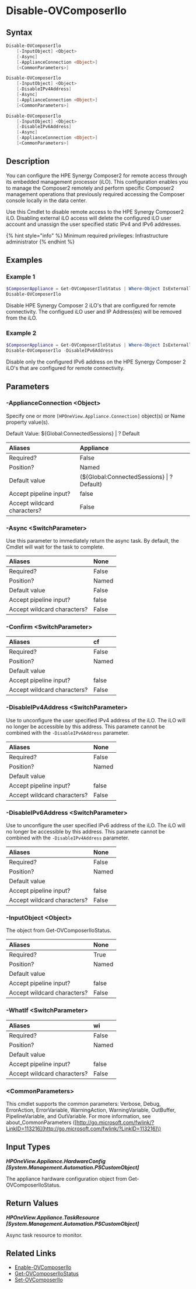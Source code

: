 ﻿---
description: Disable HPE Synergy Composer2 iLO remote connectivity.
---

# Disable-OVComposerIlo

## Syntax

```powershell
Disable-OVComposerIlo
    [-InputObject] <Object>
    [-Async]
    [-ApplianceConnection <Object>]
    [<CommonParameters>]
```

```powershell
Disable-OVComposerIlo
    [-InputObject] <Object>
    [-DisableIPv4Address]
    [-Async]
    [-ApplianceConnection <Object>]
    [<CommonParameters>]
```

```powershell
Disable-OVComposerIlo
    [-InputObject] <Object>
    [-DisableIPv6Address]
    [-Async]
    [-ApplianceConnection <Object>]
    [<CommonParameters>]
```

## Description

You can configure the HPE Synergy Composer2 for remote access through its embedded management processor (iLO). This configuration enables you to manage the Composer2 remotely and perform specific Composer2 management operations that previously required accessing the Composer console locally in the data center.

Use this Cmdlet to disable remote access to the HPE Synergy Composer2 iLO.  Disabling external iLO access will delete the configured iLO user account and unassign the user specified static IPv4 and IPv6 addresses.

{% hint style="info" %}
Minimum required privileges: Infrastructure administrator
{% endhint %}

## Examples

###  Example 1 

```powershell
$ComposerAppliance = Get-OVComposerIloStatus | Where-Object IsExternallyAccessible
Disable-OVComposerIlo

```

Disable HPE Synergy Composer 2 iLO's that are configured for remote connectivity.  The configued iLO user and IP Address(es) will be removed from the iLO.

###  Example 2 

```powershell
$ComposerAppliance = Get-OVComposerIloStatus | Where-Object IsExternallyAccessible
Disable-OVComposerIlo -DisableIPv6Address

```

Disable only the configured IPv6 address on the HPE Synergy Composer 2 iLO's that are configured for remote connectivity.

## Parameters

### -ApplianceConnection &lt;Object&gt;

Specify one or more `[HPOneView.Appliance.Connection]` object(s) or Name property value(s).

Default Value: ${Global:ConnectedSessions} | ? Default

| Aliases | Appliance |
| :--- | :--- |
| Required? | False |
| Position? | Named |
| Default value | (${Global:ConnectedSessions} &vert; ? Default) |
| Accept pipeline input? | false |
| Accept wildcard characters? | False |

### -Async &lt;SwitchParameter&gt;

Use this parameter to immediately return the async task.  By default, the Cmdlet will wait for the task to complete.

| Aliases | None |
| :--- | :--- |
| Required? | False |
| Position? | Named |
| Default value | False |
| Accept pipeline input? | false |
| Accept wildcard characters? | False |

### -Confirm &lt;SwitchParameter&gt;



| Aliases | cf |
| :--- | :--- |
| Required? | False |
| Position? | Named |
| Default value |  |
| Accept pipeline input? | false |
| Accept wildcard characters? | False |

### -DisableIPv4Address &lt;SwitchParameter&gt;

Use to unconfigure the user specified IPv4 address of the iLO.  The iLO will no longer be accessible by this address.  This paramete cannot be combined with the `-DisableIPv6Address` parameter.

| Aliases | None |
| :--- | :--- |
| Required? | False |
| Position? | Named |
| Default value |  |
| Accept pipeline input? | false |
| Accept wildcard characters? | False |

### -DisableIPv6Address &lt;SwitchParameter&gt;

Use to unconfigure the user specified IPv6 address of the iLO.  The iLO will no longer be accessible by this address.  This paramete cannot be combined with the `-DisableIPv4Address` parameter.

| Aliases | None |
| :--- | :--- |
| Required? | False |
| Position? | Named |
| Default value |  |
| Accept pipeline input? | false |
| Accept wildcard characters? | False |

### -InputObject &lt;Object&gt;

The object from Get-OVComposerIloStatus.

| Aliases | None |
| :--- | :--- |
| Required? | True |
| Position? | Named |
| Default value |  |
| Accept pipeline input? | false |
| Accept wildcard characters? | False |

### -WhatIf &lt;SwitchParameter&gt;



| Aliases | wi |
| :--- | :--- |
| Required? | False |
| Position? | Named |
| Default value |  |
| Accept pipeline input? | false |
| Accept wildcard characters? | False |

### &lt;CommonParameters&gt;

This cmdlet supports the common parameters: Verbose, Debug, ErrorAction, ErrorVariable, WarningAction, WarningVariable, OutBuffer, PipelineVariable, and OutVariable. For more information, see about\_CommonParameters \([http://go.microsoft.com/fwlink/?LinkID=113216](http://go.microsoft.com/fwlink/?LinkID=113216)\)

## Input Types

_**HPOneView.Appliance.HardwareConfig [System.Management.Automation.PSCustomObject]**_

The appliance hardware configuration object from Get-OVComposerIloStatus.

## Return Values

_**HPOneView.Appliance.TaskResource [System.Management.Automation.PSCustomObject]**_

Async task resource to monitor.

## Related Links

* [Enable-OVComposerIlo](enable-ovcomposerilo.md)
* [Get-OVComposerIloStatus](get-ovcomposerilostatus.md)
* [Set-OVComposerIlo](set-ovcomposerilo.md)

